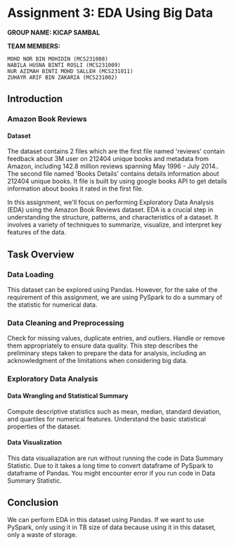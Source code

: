 # Assignment 3: EDA Using Big Data

**GROUP NAME: KICAP SAMBAL**

**TEAM MEMBERS:**
```
MOHD NOR BIN MOHIDIN (MCS231008)
NABILA HUSNA BINTI ROSLI (MCS231009)
NUR AZIMAH BINTI MOHD SALLEH (MCS231011)
ZUHAYR ARIF BIN ZAKARIA (MCS231002)
```

## Introduction

### **Amazon Book Reviews**

#### **Dataset**
The dataset contains 2 files which are the first file named 'reviews' contain feedback about 3M user on 212404 unique books  and metadata from Amazon, including 142.8 million reviews spanning May 1996 - July 2014..
The second file named 'Books Details' contains details information about 212404 unique books. It file is built by using google books API to get details information about books it rated in the first file.

In this assignment, we'll focus on performing Exploratory Data Analysis (EDA) using the Amazon Book Reviews dataset. EDA is a crucial step in understanding the structure, patterns, and characteristics of a dataset. It involves a variety of techniques to summarize, visualize, and interpret key features of the data.

## Task Overview

### Data Loading
This dataset can be explored using Pandas. However, for the sake of the requirement of this assignment, we are using PySpark to do a summary of the statistic for numerical data.

### Data Cleaning and Preprocessing
Check for missing values, duplicate entries, and outliers. Handle or remove them appropriately to ensure data quality. This step describes the preliminary steps taken to prepare the data for analysis, including an acknowledgment of the limitations when considering big data.

### Exploratory Data Analysis
#### Data Wrangling and Statistical Summary
Compute descriptive statistics such as mean, median, standard deviation, and quartiles for numerical features. Understand the basic statistical properties of the dataset.

#### Data Visualization
This data visualiazation are run without running the code in Data Summary Statistic. Due to it takes a long time to convert dataframe of PySpark to dataframe of Pandas. You might encounter error if you run code in Data Summary Statistic.

## Conclusion
We can perform EDA in this dataset using Pandas. If we want to use PySpark, only using it in TB size of data because using it in this dataset, only a waste of storage.
